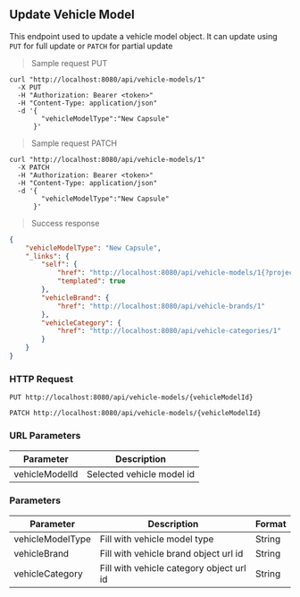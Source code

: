 ## Update Vehicle Model

This endpoint used to update a vehicle model object. It can update using <code>PUT</code> for full update or <code>PATCH</code> for partial update

> Sample request PUT

```shell
curl "http://localhost:8080/api/vehicle-models/1"
  -X PUT
  -H "Authorization: Bearer <token>"
  -H "Content-Type: application/json"
  -d '{
        "vehicleModelType":"New Capsule"
      }'
```

> Sample request PATCH

```shell
curl "http://localhost:8080/api/vehicle-models/1"
  -X PATCH
  -H "Authorization: Bearer <token>"
  -H "Content-Type: application/json"
  -d '{
        "vehicleModelType":"New Capsule"
      }'
```

> Success response

```json
{
    "vehicleModelType": "New Capsule",
    "_links": {
        "self": {
            "href": "http://localhost:8080/api/vehicle-models/1{?projection}",
            "templated": true
        },
        "vehicleBrand": {
            "href": "http://localhost:8080/api/vehicle-brands/1"
        },
        "vehicleCategory": {
            "href": "http://localhost:8080/api/vehicle-categories/1"
        }
    }
}
```

### HTTP Request

`PUT http://localhost:8080/api/vehicle-models/{vehicleModelId}`

`PATCH http://localhost:8080/api/vehicle-models/{vehicleModelId}`

### URL Parameters

Parameter | Description
--------- | -----------
vehicleModelId | Selected vehicle model id

### Parameters

Parameter | Description | Format 
--------- | ----------- | ------ 
vehicleModelType | Fill with vehicle model type | String
vehicleBrand | Fill with vehicle brand object url id | String
vehicleCategory | Fill with vehicle category object url id | String